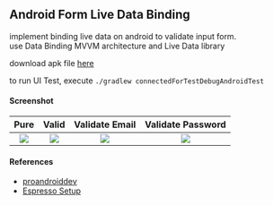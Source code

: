 ## Android Form Live Data Binding ##

implement binding live data on android to validate input form.  
use Data Binding MVVM architecture and Live Data library  

download apk file [here](https://e.pcloud.link/publink/show?code=XZYMyMZThxxH7c0fOh5XG1wWjMpoR1vGumX)

to run UI Test, execute `./gradlew connectedForTestDebugAndroidTest`

#### Screenshot
| Pure | Valid | Validate Email | Validate Password |
| :---: | :---: | :---: | :---: |
| ![](https://images2.imgbox.com/1a/67/T7KImO9h_o.png) | ![](https://images2.imgbox.com/74/7e/pLVSYDd7_o.png) | ![](https://images2.imgbox.com/8d/08/AKVCgCUm_o.png) | ![](https://images2.imgbox.com/e8/9c/k9bfjTg3_o.png) |

#### References ####
- [proandroiddev](https://proandroiddev.com/advanced-data-binding-binding-to-livedata-one-and-two-way-binding-dae1cd68530f)
- [Espresso Setup](https://developer.android.com/training/testing/espresso/setup)
